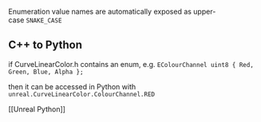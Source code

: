 Enumeration value names are automatically exposed as upper-case `SNAKE_CASE`

## C++ to Python
if CurveLinearColor.h contains an enum, e.g.
`EColourChannel uint8 { Red, Green, Blue, Alpha };`

then it can be accessed in Python with 
`unreal.CurveLinearColor.ColourChannel.RED`

[[Unreal Python]]